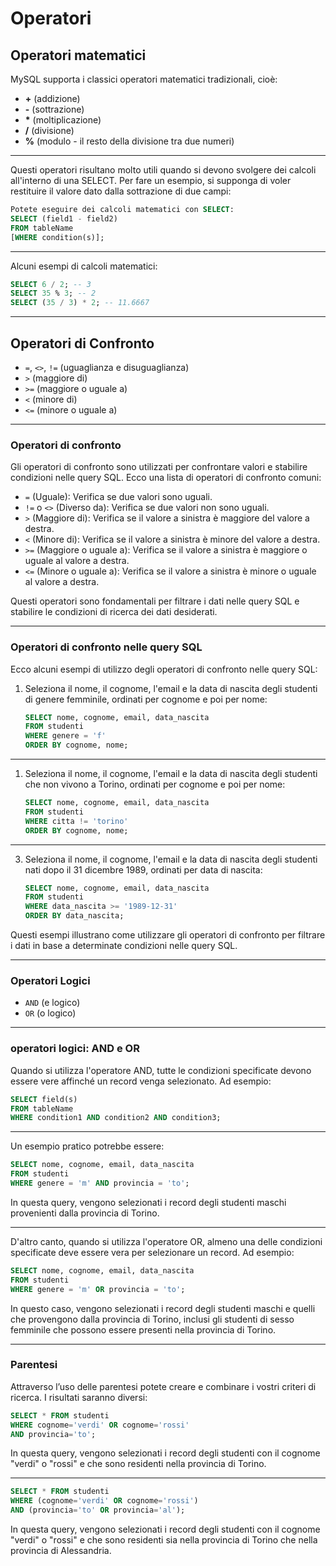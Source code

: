# Operatori

## Operatori matematici

MySQL supporta i classici operatori matematici tradizionali, cioè:

- **+** (addizione)
- **-** (sottrazione)
- **\*** (moltiplicazione)
- **/** (divisione)
- **%** (modulo - il resto della divisione tra due numeri)

---

Questi operatori risultano molto utili quando si devono svolgere dei calcoli all'interno di una SELECT. Per fare un esempio, si supponga di voler restituire il valore dato dalla sottrazione di due campi:

```sql
Potete eseguire dei calcoli matematici con SELECT:
SELECT (field1 - field2)
FROM tableName
[WHERE condition(s)];
```

---

Alcuni esempi di calcoli matematici:

```sql
SELECT 6 / 2; -- 3
SELECT 35 % 3; -- 2
SELECT (35 / 3) * 2; -- 11.6667
```

---

## Operatori di Confronto

- `=`, `<>`, `!=` (uguaglianza e disuguaglianza)
- `>` (maggiore di)
- `>=` (maggiore o uguale a)
- `<` (minore di)
- `<=` (minore o uguale a)

---

### Operatori di confronto

Gli operatori di confronto sono utilizzati per confrontare valori e stabilire condizioni nelle query SQL. Ecco una lista di operatori di confronto comuni:

- `=` (Uguale): Verifica se due valori sono uguali.
- `!=` o `<>` (Diverso da): Verifica se due valori non sono uguali.
- `>` (Maggiore di): Verifica se il valore a sinistra è maggiore del valore a destra.
- `<` (Minore di): Verifica se il valore a sinistra è minore del valore a destra.
- `>=` (Maggiore o uguale a): Verifica se il valore a sinistra è maggiore o uguale al valore a destra.
- `<=` (Minore o uguale a): Verifica se il valore a sinistra è minore o uguale al valore a destra.

Questi operatori sono fondamentali per filtrare i dati nelle query SQL e stabilire le condizioni di ricerca dei dati desiderati.

---

### Operatori di confronto nelle query SQL

Ecco alcuni esempi di utilizzo degli operatori di confronto nelle query SQL:

1. Seleziona il nome, il cognome, l'email e la data di nascita degli studenti di genere femminile, ordinati per cognome e poi per nome:

   ```sql
   SELECT nome, cognome, email, data_nascita
   FROM studenti
   WHERE genere = 'f'
   ORDER BY cognome, nome;
   ```

---

1. Seleziona il nome, il cognome, l'email e la data di nascita degli studenti che non vivono a Torino, ordinati per cognome e poi per nome:

   ```sql
   SELECT nome, cognome, email, data_nascita
   FROM studenti
   WHERE citta != 'torino'
   ORDER BY cognome, nome;
   ```

---

3. Seleziona il nome, il cognome, l'email e la data di nascita degli studenti nati dopo il 31 dicembre 1989, ordinati per data di nascita:

   ```sql
   SELECT nome, cognome, email, data_nascita
   FROM studenti
   WHERE data_nascita >= '1989-12-31'
   ORDER BY data_nascita;
   ```

Questi esempi illustrano come utilizzare gli operatori di confronto per filtrare i dati in base a determinate condizioni nelle query SQL.

---

### Operatori Logici

- `AND` (e logico)
- `OR` (o logico)

---

### operatori logici: AND e OR

Quando si utilizza l'operatore AND, tutte le condizioni specificate devono essere vere affinché un record venga selezionato. Ad esempio:

```sql
SELECT field(s)
FROM tableName
WHERE condition1 AND condition2 AND condition3;
```

---

Un esempio pratico potrebbe essere:

```sql
SELECT nome, cognome, email, data_nascita
FROM studenti
WHERE genere = 'm' AND provincia = 'to';
```

In questa query, vengono selezionati i record degli studenti maschi provenienti dalla provincia di Torino.

---

D'altro canto, quando si utilizza l'operatore OR, almeno una delle condizioni specificate deve essere vera per selezionare un record. Ad esempio:

```sql
SELECT nome, cognome, email, data_nascita
FROM studenti
WHERE genere = 'm' OR provincia = 'to';
```

In questo caso, vengono selezionati i record degli studenti maschi e quelli che provengono dalla provincia di Torino, inclusi gli studenti di sesso femminile che possono essere presenti nella provincia di Torino.

---

### Parentesi

Attraverso l’uso delle parentesi potete creare e combinare i vostri criteri di ricerca. I risultati saranno diversi:

```sql
SELECT * FROM studenti
WHERE cognome='verdi' OR cognome='rossi'
AND provincia='to';
```

In questa query, vengono selezionati i record degli studenti con il cognome "verdi" o "rossi" e che sono residenti nella provincia di Torino.

---

```sql
SELECT * FROM studenti
WHERE (cognome='verdi' OR cognome='rossi')
AND (provincia='to' OR provincia='al');
```

In questa query, vengono selezionati i record degli studenti con il cognome "verdi" o "rossi" e che sono residenti sia nella provincia di Torino che nella provincia di Alessandria.
